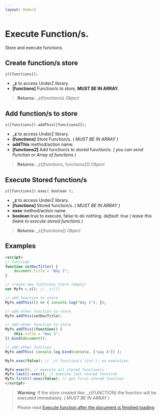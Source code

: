 ```yaml
---
layout: UnderZ
---
```

# Execute Function/s.
Store and execute functions.


## Create function/s store
```z([functions]);```

* **_z** to access UnderZ library.
* **[functions]** Function/s to store, **MUST BE IN ARRAY**.

> **Returns:** _z(function/s) _Object_


## Add function/s to store
```z([functions]).addThis([functions2]);```

* **_z** to access UnderZ library.
* **[functions]** Store Function/s. _( MUST BE IN ARRAY )_
* **addThis** method/action name.
* **[functions2]** Add function/s to stored function/s.  _( you can send Function or Array of functions )_

> **Returns:** _z([functions, functions2]) _Object_

## Execute Stored function/s
```z([functions]).exec( boolean );```

* **_z** to access UnderZ library.
* **[functions]** Stored function/s. _( MUST BE IN ARRAY )_
* **exec** method/action name.
* **boolean** true to execute, false to do nothing. _default: true_ _( leave this blank to execute stored functions )_

> **Returns:** _z([functions]) _Object_


## Examples

```html
<script>
// function
function setDocTitle() {
	document.title = "Way 2";
}

// create new functions store (empty)
var Myfn =_z(); // _z([])

// add function to store
Myfn.addThis(() => { console.log("Way 1"); });

// add other function to store
Myfn.addThis(setDocTitle);

// add other function to store
Myfn.addThis((function() {
	this.title = "Way 3";
}).bind(document));

// add other function
Myfn.addThis( console.log.bind(console, ["way 4"]) );

Myfn.exec(false); // _z( function/s list ); no execution

Myfn.exec(); // execute all stored function/s
Myfn.last().exec(); // execute last stored function
Myfn.first().exec(false); // get first stored function
</script>

```

> **Warning**: If the store created like: _z(FUNCTION) the function will be executed immediately. _( MUST BE IN ARRAY )_
> 
> Please read [Execute function after the document is finished loading](https://hlack.github.io/UnderZ/-ready()#method-2-short-way)

